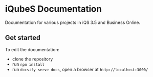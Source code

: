 # iQubeS Documentation

Documentation for various projects in iQS 3.5 and Business Online.

## Get started
To edit the documentation:
- clone the repository
- run `npm install`
- run `docsify serve docs`, open a browser at `http://localhost:3000/`